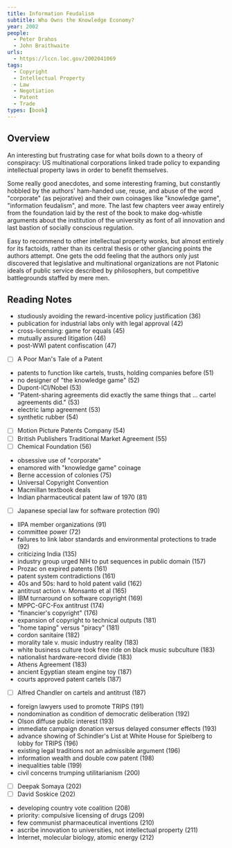 ```yaml
---
title: Information Feudalism
subtitle: Who Owns the Knowledge Economy?
year: 2002
people:
  - Peter Drahos
  - John Braithwaite
urls:
  - https://lccn.loc.gov/2002041069
tags:
  - Copyright
  - Intellectual Property
  - Law
  - Negotiation
  - Patent
  - Trade
types: [book]
---
```


## Overview

An interesting but frustrating case for what boils down to a theory of conspiracy: US multinational corporations linked trade policy to expanding intellectual property laws in order to benefit themselves.

Some really good anecdotes, and some interesting framing, but constantly hobbled by the authors' ham-handed use, reuse, and abuse of the word "corporate" (as pejorative) and their own coinages like "knowledge game", "information feudalism", and more.  The last few chapters veer away entirely from the foundation laid by the rest of the book to make dog-whistle arguments about the institution of the university as font of all innovation and last bastion of socially conscious regulation.

Easy to recommend to other intellectual property wonks, but almost entirely for its factoids, rather than its central thesis or other glancing points the authors attempt.  One gets the odd feeling that the authors only just discovered that legislative and multinational organizations are not Platonic ideals of public service described by philosophers, but competitive battlegrounds staffed by mere men.

## Reading Notes

- studiously avoiding the reward-incentive policy justification (36)
- publication for industrial labs only with legal approval (42)
- cross-licensing: game for equals (45)
- mutually assured litigation (46)
- post-WWI patent confiscation (47)
- [ ] A Poor Man's Tale of a Patent
- patents to function like cartels, trusts, holding companies before (51)
- no designer  of "the knowledge game" (52)
- Dupont-ICI/Nobel (53)
- "Patent-sharing agreements did exactly the same things that ... cartel agreements did." (53)
- electric lamp agreement (53)
- synthetic rubber (54)
- [ ] Motion Picture Patents Company (54)
- [ ] British Publishers Traditional Market Agreement (55)
- [ ] Chemical Foundation (56)
- obsessive use of "corporate"
- enamored with "knowledge game" coinage
- Berne accession of colonies (75)
- Universal Copyright Convention
- Macmillan textbook deals
- Indian pharmaceutical patent law of 1970 (81)
- [ ] Japanese special law for software protection (90)
- IIPA member organizations (91)
- committee power (72)
- failures to link labor standards and environmental protections to trade (92)
- criticizing India (135)
- industry group urged NIH to put sequences in public domain (157)
- Prozac on expired patents (161)
- patent system contradictions (161)
- 40s and 50s: hard to hold patent valid (162)
- antitrust action v. Monsanto et al (165)
- IBM turnaround on software copyright (169)
- MPPC-GFC-Fox antitrust (174)
- "financier's copyright" (176)
- expansion of copyright to technical outputs (181)
- "home taping" versus "piracy" (181)
- cordon sanitaire (182)
- morality tale v. music industry reality (183)
- white business culture took free ride on black music subculture (183)
- nationalist hardware-record divide (183)
- Athens Agreement (183)
- ancient Egyptian steam engine toy (187)
- courts approved patent cartels (187)
- [ ] Alfred Chandler on cartels and antitrust (187)
- foreign lawyers used to promote TRIPS (191)
- nondomination as condition of democratic deliberation (192)
- Olson diffuse public interest (193)
- immediate campaign donation versus delayed consumer effects (193)
- advance showing of Schindler's List at White House for Spielberg to lobby for TRIPS (196)
- existing legal traditions not an admissible argument (196)
- information wealth and double cow patent (198)
- inequalities table (199)
- civil concerns trumping utilitarianism (200)
- [ ] Deepak Somaya (202)
- [ ] David Soskice (202)
- developing country vote coalition (208)
- priority: compulsive licensing of drugs (209)
- few communist pharmaceutical inventions (210)
- ascribe innovation to universities, not intellectual property (211)
- Internet, molecular biology, atomic energy (212)
